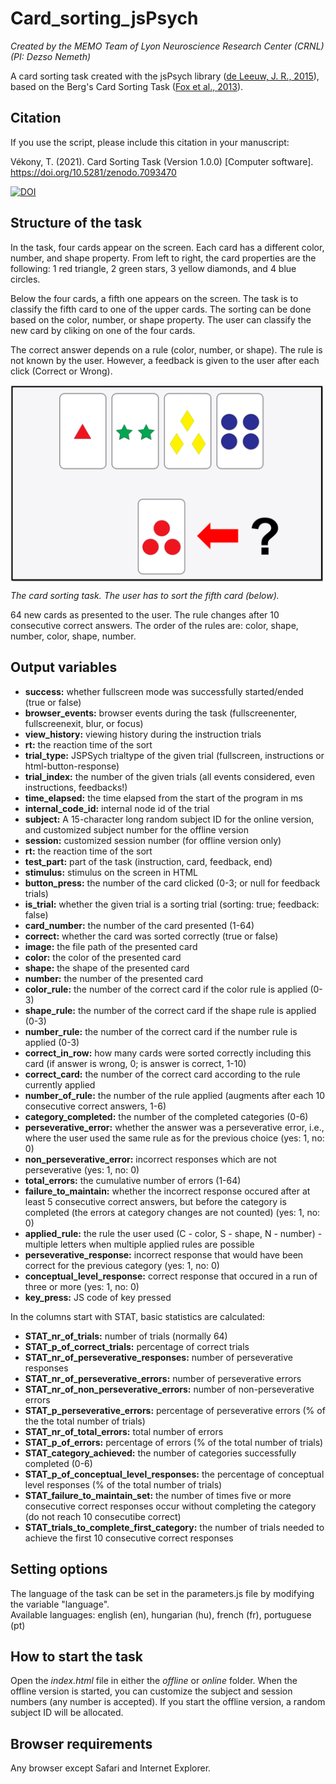 # Card_sorting_jsPsych

<i>Created by the MEMO Team of Lyon Neuroscience Research Center (CRNL) (PI: Dezso Nemeth)</i>

A card sorting task created with the jsPsych library (<a href="https://link.springer.com/article/10.3758/s13428-014-0458-y">de Leeuw, J. R., 2015</a>), based on the Berg's Card Sorting Task (<a href="https://journals.plos.org/plosone/article?id=10.1371/journal.pone.0063885">Fox et al., 2013</a>).

<h2>Citation</h2>
If you use the script, please include this citation in your manuscript:

Vékony, T. (2021). Card Sorting Task (Version 1.0.0) [Computer software]. https://doi.org/10.5281/zenodo.7093470

<a href="https://zenodo.org/badge/latestdoi/343400302"><img src="https://zenodo.org/badge/343400302.svg" alt="DOI"></a>

<h2>Structure of the task</h2>
<p>In the task, four cards appear on the screen. Each card has a different color, number, and shape property. From left to right, the card properties are the following: 1 red triangle, 2 green stars, 3 yellow diamonds, and 4 blue circles.</p>
<p>Below the four cards, a fifth one appears on the screen. The task is to classify the fifth card to one of the upper cards. The sorting can be done based on the color, number, or shape property. The user can classify the new card by cliking on one of the four cards.</p>
<p>The correct answer depends on a rule (color, number, or shape). The rule is not known by the user. However, a feedback is given to the user after each click (Correct or Wrong).</p>

<img src="static/images/instruction.png" width="500px" align="middle" /><figcaption><i>The card sorting task. The user has to sort the fifth card (below).</i></figcaption>

<p>64 new cards as presented to the user. The rule changes after 10 consecutive correct answers. The order of the rules are: color, shape, number, color, shape, number.</p>

<h2>Output variables</h2>
<ul>
 <li><strong>success:</strong> whether fullscreen mode was successfully started/ended (true or false)</li>
 <li><strong>browser_events:</strong> browser events during the task (fullscreenenter, fullscreenexit, blur, or focus)</li>
 <li><strong>view_history:</strong> viewing history during the instruction trials</li>
 <li><strong>rt:</strong> the reaction time of the sort</li>
 <li><strong>trial_type:</strong> JSPSych trialtype of the given trial (fullscreen, instructions or html-button-response)</li>
 <li><strong>trial_index:</strong> the number of the given trials (all events considered, even instructions, feedbacks!)</li>
 <li><strong>time_elapsed:</strong> the time elapsed from the start of the program in ms</li>
 <li><strong>internal_code_id:</strong> internal node id of the trial</li>
 <li><strong>subject:</strong> A 15-character long random subject ID for the online version, and customized subject number for the offline version</li>
 <li><strong>session:</strong> customized session number (for offline version only)</li>
 <li><strong>rt:</strong> the reaction time of the sort</li>
 <li><strong>test_part:</strong> part of the task (instruction, card, feedback, end)</li>
 <li><strong>stimulus:</strong> stimulus on the screen in HTML</li>
 <li><strong>button_press:</strong> the number of the card clicked (0-3; or null for feedback trials)</li>
 <li><strong>is_trial:</strong> whether the given trial is a sorting trial (sorting: true; feedback: false)</li>
 <li><strong>card_number:</strong> the number of the card presented (1-64)</li>
 <li><strong>correct:</strong> whether the card was sorted correctly (true or false)</li>
 <li><strong>image:</strong> the file path of the presented card</li>
 <li><strong>color:</strong> the color of the presented card</li>
 <li><strong>shape:</strong> the shape of the presented card</li>
 <li><strong>number:</strong> the number of the presented card</li>
 <li><strong>color_rule:</strong> the number of the correct card if the color rule is applied (0-3)</li>
 <li><strong>shape_rule:</strong> the number of the correct card if the shape rule is applied (0-3)</li>
 <li><strong>number_rule:</strong> the number of the correct card if the number rule is applied (0-3)</li>
 <li><strong>correct_in_row:</strong> how many cards were sorted correctly including this card (if answer is wrong, 0; is answer is correct, 1-10)</li>
 <li><strong>correct_card:</strong> the number of the correct card according to the rule currently applied</li>
 <li><strong>number_of_rule:</strong> the number of the rule applied (augments after each 10 consecutive correct answers, 1-6)</li>
 <li><strong>category_completed:</strong> the number of the completed categories (0-6)</li>
 <li><strong>perseverative_error:</strong> whether the answer was a perseverative error, i.e., where the user used the same rule as for the previous choice (yes: 1, no: 0)</li>
 <li><strong>non_perseverative_error:</strong> incorrect responses which are not perseverative (yes: 1, no: 0)</li>
 <li><strong>total_errors:</strong> the cumulative number of errors (1-64)</li>
 <li><strong>failure_to_maintain:</strong> whether the incorrect response occured after at least 5 consecutive correct answers, but before the category is completed (the errors at category changes are not counted) (yes: 1, no: 0)</li>
 <li><strong>applied_rule:</strong> the rule the user used (C - color, S - shape, N - number) - multiple letters when multiple applied rules are possible</li>
 <li><strong>perseverative_response:</strong> incorrect response that would have been correct for the previous category (yes: 1, no: 0)</li>
 <li><strong>conceptual_level_response:</strong> correct response that occured in a run of three or more (yes: 1, no: 0)</li>
 <li><strong>key_press:</strong> JS code of key pressed</li>
</ul>
  
In the columns start with STAT, basic statistics are calculated:
<ul>
 <li><strong>STAT_nr_of_trials:</strong> number of trials (normally 64)</li>
 <li><strong>STAT_p_of_correct_trials:</strong> percentage of correct trials</li>
 <li><strong>STAT_nr_of_perseverative_responses:</strong> number of perseverative responses</li>
 <li><strong>STAT_nr_of_perseverative_errors:</strong> number of perseverative errors</li>
 <li><strong>STAT_nr_of_non_perseverative_errors:</strong> number of non-perseverative errors</li>
 <li><strong>STAT_p_perseverative_errors:</strong> percentage of perseverative errors (% of the the total number of trials)</li>
 <li><strong>STAT_nr_of_total_errors:</strong> total number of errors</li>
 <li><strong>STAT_p_of_errors:</strong> percentage of errors (% of the total number of trials)</li>
 <li><strong>STAT_category_achieved:</strong> the number of categories successfully completed (0-6)</li>
 <li><strong>STAT_p_of_conceptual_level_responses:</strong> the percentage of conceptual level responses (% of the total number of trials)</li>
 <li><strong>STAT_failure_to_maintain_set:</strong> the number of times five or more consecutive correct responses occur without completing the category (do not reach 10 consecutibe correct)</li>
 <li><strong>STAT_trials_to_complete_first_category:</strong> the number of trials needed to achieve the first 10 consecutive correct responses</li>
</ul>

<h2>Setting options</h2>
The language of the task can be set in the parameters.js file by modifying the variable "language".<br>Available languages: english (en), hungarian (hu), french (fr), portuguese (pt)

<h2>How to start the task</h2>
Open the <i>index.html</i> file in either the <i>offline</i> or <i>online</i> folder. When the offline version is started, you can customize the subject and session numbers (any number is accepted). If you start the offline version, a random subject ID will be allocated.

<h2>Browser requirements</h2>
Any browser except Safari and Internet Explorer.
